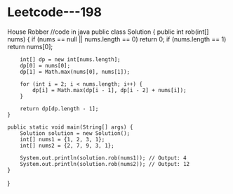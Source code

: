 # Leetcode---198
House Robber
//code in java
public class Solution {
    public int rob(int[] nums) {
        if (nums == null || nums.length == 0) return 0;
        if (nums.length == 1) return nums[0];

        int[] dp = new int[nums.length];
        dp[0] = nums[0];
        dp[1] = Math.max(nums[0], nums[1]);

        for (int i = 2; i < nums.length; i++) {
            dp[i] = Math.max(dp[i - 1], dp[i - 2] + nums[i]);
        }

        return dp[dp.length - 1];
    }

    public static void main(String[] args) {
        Solution solution = new Solution();
        int[] nums1 = {1, 2, 3, 1};
        int[] nums2 = {2, 7, 9, 3, 1};

        System.out.println(solution.rob(nums1)); // Output: 4
        System.out.println(solution.rob(nums2)); // Output: 12
    }
}
